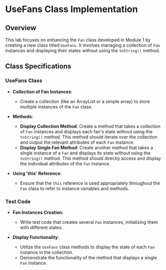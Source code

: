 # UseFans Class Implementation

## Overview
This lab focuses on enhancing the `Fan` class developed in Module 1 by creating a new class titled `UseFans`. It involves managing a collection of `Fan` instances and displaying their states without using the `toString()` method.

## Class Specifications

### UseFans Class
- **Collection of Fan Instances**:
  - Create a collection (like an ArrayList or a simple array) to store multiple instances of the `Fan` class.

- **Methods**:
  - **Display Collection Method**: Create a method that takes a collection of `Fan` instances and displays each fan's state without using the `toString()` method. This method should iterate over the collection and output the relevant attributes of each `Fan` instance.
  - **Display Single Fan Method**: Create another method that takes a single instance of a `Fan` and displays its state without using the `toString()` method. This method should directly access and display the individual attributes of the `Fan` instance.

- **Using 'this' Reference**:
  - Ensure that the `this` reference is used appropriately throughout the `Fan` class to refer to instance variables and methods.

### Test Code
- **Fan Instances Creation**:
  - Write test code that creates several `Fan` instances, initializing them with different states.

- **Display Functionality**:
  - Utilize the `UseFans` class methods to display the state of each `Fan` instance in the collection.
  - Demonstrate the functionality of the method that displays a single `Fan` instance.


